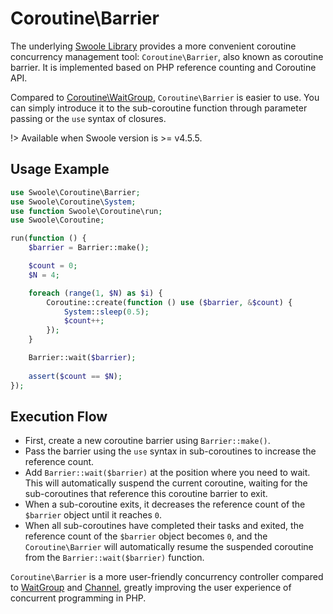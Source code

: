 # Coroutine\Barrier

The underlying [Swoole Library](https://github.com/swoole/library) provides a more convenient coroutine concurrency management tool: `Coroutine\Barrier`, also known as coroutine barrier. It is implemented based on PHP reference counting and Coroutine API.

Compared to [Coroutine\WaitGroup](/coroutine/wait_group), `Coroutine\Barrier` is easier to use. You can simply introduce it to the sub-coroutine function through parameter passing or the `use` syntax of closures.

!> Available when Swoole version is >= v4.5.5.

## Usage Example

```php
use Swoole\Coroutine\Barrier;
use Swoole\Coroutine\System;
use function Swoole\Coroutine\run;
use Swoole\Coroutine;

run(function () {
    $barrier = Barrier::make();

    $count = 0;
    $N = 4;

    foreach (range(1, $N) as $i) {
        Coroutine::create(function () use ($barrier, &$count) {
            System::sleep(0.5);
            $count++;
        });
    }

    Barrier::wait($barrier);
    
    assert($count == $N);
});
```

## Execution Flow

* First, create a new coroutine barrier using `Barrier::make()`.
* Pass the barrier using the `use` syntax in sub-coroutines to increase the reference count.
* Add `Barrier::wait($barrier)` at the position where you need to wait. This will automatically suspend the current coroutine, waiting for the sub-coroutines that reference this coroutine barrier to exit.
* When a sub-coroutine exits, it decreases the reference count of the `$barrier` object until it reaches `0`.
* When all sub-coroutines have completed their tasks and exited, the reference count of the `$barrier` object becomes `0`, and the `Coroutine\Barrier` will automatically resume the suspended coroutine from the `Barrier::wait($barrier)` function.

`Coroutine\Barrier` is a more user-friendly concurrency controller compared to [WaitGroup](/coroutine/wait_group) and [Channel](/coroutine/channel), greatly improving the user experience of concurrent programming in PHP.
